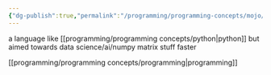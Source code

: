 ```yaml
---
{"dg-publish":true,"permalink":"/programming/programming-concepts/mojo/"}
---
```


a language like [[programming/programming concepts/python\|python]] but aimed towards data science/ai/numpy matrix stuff faster

[[programming/programming concepts/programming\|programming]]